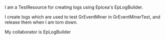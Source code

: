 I am a TestResource for creating logs using Epicea's EpLogBuilder.

I create logs which are used to test GrEventMiner in GrEventMinerTest, and release them when I am torn down.

My collaborator is EpLogBuilder
